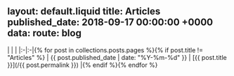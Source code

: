 layout: default.liquid 
title: Articles
published_date: 2018-09-17 00:00:00 +0000
data:
  route: blog
---

| | |
|:-|:-|{% for post in collections.posts.pages %}{% if post.title != "Articles" %}
| {{ post.published_date | date: "%Y-%m-%d" }} |  [{{ post.title }}](/{{ post.permalink }}) |{% endif %}{% endfor %} 
